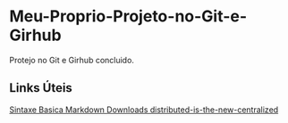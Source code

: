 # Meu-Proprio-Projeto-no-Git-e-Girhub
 Protejo no Git e Girhub concluido.


## Links Úteis
[Sintaxe Basica Markdown ](https://www.markdownguide.org/basic-syntax/)
[Downloads distributed-is-the-new-centralized](https://git-scm.com/downloads)
